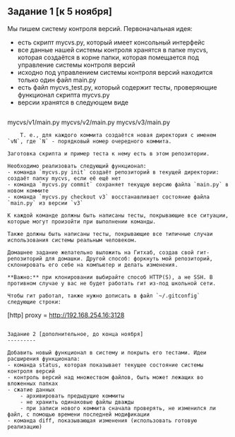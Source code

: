 Задание 1 [к 5 ноября]
----------------------

Мы пишем систему контроля версий. Первоначальная идея:
- есть скрипт mycvs.py, который имеет консольный интерфейс
- все данные нашей системы контроля хранятся в папке mycvs, которая создаётся в корне папки, которая помещается под управление системы контроля версий
- исходно под управлением системы контроля версий находится только один файл main.py
- есть файл mycvs_test.py, который содержит тесты, проверяющие функционал скрипта mycvs.py
- версии хранятся в следующем виде
    ```
mycvs/v1/main.py
mycvs/v2/main.py
mycvs/v3/main.py
```
    Т. е., для каждого коммита создаётся новая директория с именем `vN`, где `N` - порядковый номер очередного коммита.

Заготовка скрипта и пример теста к нему есть в этом репозитории.

Необходимо реализовать следующий функционал:
- команда `mycvs.py init` создаёт репозиторий в текущей директории: создаёт папку mycvs, если её ещё нет
- команда `mycvs.py commit` сохраняет текущую версию файла `main.py` в новом коммите
- команда `mycvs.py checkout v3` восстанавливает состояние файла `main.py` из версии `v3`

К каждой команде должны быть написаны тесты, покрывающие все ситуации, которые могут произойти при выполнении команды.

Также должны быть написаны тесты, покрывающие все типичные случаи использования системы реальным человеком. 

Домашнее задание желательно выложить на Гитхаб, создав свой гит-репозиторий для домашки. Другой способ: форкнуть мой репозиторий, склонировать его себе на компьютер и делать изменения.

**Важно:** при клонировании выбирайте способ HTTP(S), а не SSH. В противном случае у вас не будет работать гит из-под школьной сети.

Чтобы гит работал, также нужно дописать в файл `~/.gitconfig` следующие строки:
```
[http]
    proxy = http://192.168.254.16:3128
```

Задание 2 [дополнительное, до конца ноября]
---------

Добавить новый функционал в систему и покрыть его тестами. Идеи расширения функционала:
- команда status, которая показывает текущее состояние системы контроля версий
- контроль версий над множеством файлов, быть может лежащих во вложенных папках
- сжатие данных
    - архивировать предыдущие коммиты
    - не хранить одинаковые файлы дважды
    - при записи нового коммита сначала проверять, не изменился ли файл, с помощью времени последней модификации
- команда diff, показывающая изменения (использовать готовую реализацию)
